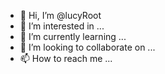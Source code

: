 - 👋 Hi, I’m @lucyRoot
- 👀 I’m interested in ...
- 🌱 I’m currently learning ...
- 💞️ I’m looking to collaborate on ...
- 📫 How to reach me ...

<!---
lucyRoot/lucyRoot is a ✨ special ✨ repository because its `README.md` (this file) appears on your GitHub profile.
You can click the Preview link to take a look at your changes.
--->
